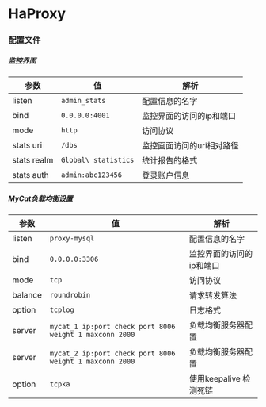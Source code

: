# HaProxy

### 配置文件

##### 监控界面

| 参数        | 值                   | 解析                      |
| ----------- | -------------------- | ------------------------- |
| listen      | `admin_stats`        | 配置信息的名字            |
| bind        | `0.0.0.0:4001`       | 监控界面的访问的ip和端口  |
| mode        | `http`               | 访问协议                  |
| stats uri   | `/dbs`               | 监控画面访问的uri相对路径 |
| stats realm | `Global\ statistics` | 统计报告的格式            |
| stats auth  | `admin:abc123456`    | 登录账户信息              |



##### MyCat负载均衡设置

| 参数    | 值                                                      | 解析                     |
| ------- | ------------------------------------------------------- | ------------------------ |
| listen  | `proxy-mysql`                                           | 配置信息的名字           |
| bind    | `0.0.0.0:3306`                                          | 监控界面的访问的ip和端口 |
| mode    | `tcp`                                                   | 访问协议                 |
| balance | `roundrobin`                                            | 请求转发算法             |
| option  | `tcplog`                                                | 日志格式                 |
| server  | `mycat_1 ip:port check port 8006 weight 1 maxconn 2000` | 负载均衡服务器配置       |
| server  | `mycat_2 ip:port check port 8006 weight 1 maxconn 2000` | 负载均衡服务器配置       |
| option  | `tcpka`                                                 | 使用keepalive 检测死链   |

